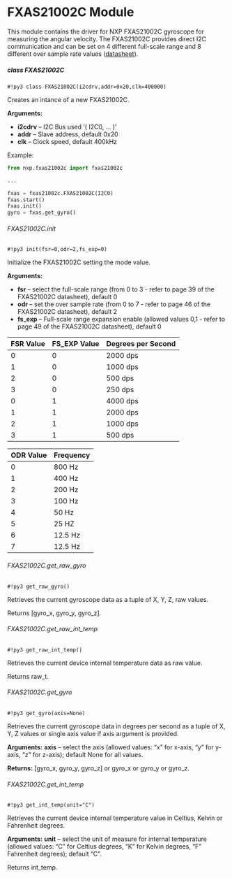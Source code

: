 # FXAS21002C Module

This module contains the driver for NXP FXAS21002C gyroscope for measuring the angular velocity.
The FXAS21002C provides direct I2C communication and can be set on 4 different full-scale range and 8 different over sample rate values  ([datasheet](http://www.nxp.com/assets/documents/data/en/data-sheets/FXAS21002.pdf)).

##### class FXAS21002C

```#!py3 class FXAS21002C(i2cdrv,addr=0x20,clk=400000)```

Creates an intance of a new FXAS21002C.


**Arguments:**

    
-	**i2cdrv** – I2C Bus used ‘( I2C0, … )’
-	**addr** – Slave address, default 0x20
-	**clk** – Clock speed, default 400kHz


Example:

```py
from nxp.fxas21002c import fxas21002c

...

fxas = fxas21002c.FXAS21002C(I2C0)
fxas.start()
fxas.init()
gyro = fxas.get_gyro()
```

###### FXAS21002C.init

```#!py3 init(fsr=0,odr=2,fs_exp=0)```

Initialize the FXAS21002C setting the mode value.


**Arguments:**

    
-	**fsr** – select the full-scale range (from 0 to 3 - refer to page 39 of the FXAS21002C datasheet), default 0
-	**odr** – set the over sample rate (from 0 to 7 - refer to page 46 of the FXAS21002C datasheet), default 2
-	**fs_exp** – Full-scale range expansion enable (allowed values 0,1 - refer to page 49 of the FXAS21002C datasheet), default 0

| FSR Value | FS_EXP Value | Degrees per Second |
|-----------|--------------|--------------------|
| 0         | 0            | 2000 dps           |
| 1         | 0            | 1000 dps           |
| 2         | 0            | 500 dps            |
| 3         | 0            | 250 dps            |
| 0         | 1            | 4000 dps           |
| 1         | 1            | 2000 dps           |
| 2         | 1            | 1000 dps           |
| 3         | 1            | 500 dps            |


| ODR Value | Frequency |
|-----------|-----------|
| 0         | 800 Hz    |
| 1         | 400 Hz    |
| 2         | 200 Hz    |
| 3         | 100 Hz    |
| 4         | 50 Hz     |
| 5         | 25 HZ     |
| 6         | 12.5 Hz   |
| 7         | 12.5 Hz   |

###### FXAS21002C.get_raw_gyro

```#!py3 get_raw_gyro()```

Retrieves the current gyroscope data as a tuple of X, Y, Z, raw values.

Returns [gyro_x, gyro_y, gyro_z].

###### FXAS21002C.get_raw_int_temp

```#!py3 get_raw_int_temp()```

Retrieves the current device internal temperature data as raw value.

Returns raw_t.

###### FXAS21002C.get_gyro

```#!py3 get_gyro(axis=None)```

Retrieves the current gyroscope data in degrees per second as a tuple of X, Y, Z values or single axis value if axis argument is provided.


**Arguments:** **axis** – select the axis (allowed values: “x” for x-axis, “y” for y-axis, “z” for z-axis); default None for all values.


**Returns:** [gyro_x, gyro_y, gyro_z] or gyro_x or gyro_y or gyro_z.

###### FXAS21002C.get_int_temp

```#!py3 get_int_temp(unit="C")```

Retrieves the current device internal temperature value in Celtius, Kelvin or Fahrenheit degrees.


**Arguments:** **unit** – select the unit of measure for internal temperature (allowed values: “C” for Celtius degrees, “K” for Kelvin degrees, “F” Fahrenheit degrees); default “C”.


Returns int_temp.
<!--stackedit_data:
eyJoaXN0b3J5IjpbMTI0ODAxMTE3OF19
-->